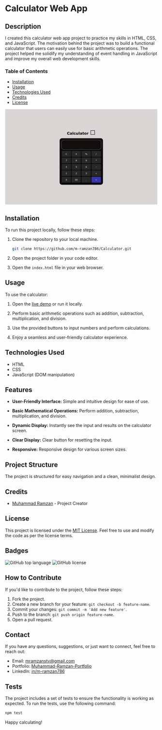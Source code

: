 # Calculator Web App

## Description

I created this calculator web app project to practice my skills in HTML, CSS, and JavaScript. The motivation behind the project was to build a functional calculator that users can easily use for basic arithmetic operations. The project helped me solidify my understanding of event handling in JavaScript and improve my overall web development skills.

### Table of Contents

- [Installation](#installation)
- [Usage](#usage)
- [Technologies Used](#technologies-used)
- [Credits](#credits)
- [License](#license)

![Calculator Web App Screenshot](calculator-thumbnail.png)

## Installation

To run this project locally, follow these steps:

1. Clone the repository to your local machine.
    ```bash
    git clone https://github.com/m-ramzan786/Calculator.git
    ```

2. Open the project folder in your code editor.

3. Open the `index.html` file in your web browser.

## Usage

To use the calculator:

1. Open the [live demo](https://calculator-sigma-one-31.vercel.app/) or run it locally.

2. Perform basic arithmetic operations such as addition, subtraction, multiplication, and division.

3. Use the provided buttons to input numbers and perform calculations.

4. Enjoy a seamless and user-friendly calculator experience.

## Technologies Used

- HTML
- CSS
- JavaScript (DOM manipulation)

## Features

- **User-Friendly Interface:** Simple and intuitive design for ease of use.

- **Basic Mathematical Operations:** Perform addition, subtraction, multiplication, and division.

- **Dynamic Display:** Instantly see the input and results on the calculator screen.

- **Clear Display:** Clear button for resetting the input.

- **Responsive:** Responsive design for various screen sizes.

## Project Structure

The project is structured for easy navigation and a clean, minimalist design.

## Credits

- [Muhammad Ramzan](https://github.com/m-ramzan786) - Project Creator

## License

This project is licensed under the [MIT License](LICENSE). Feel free to use and modify the code as per the license terms.

## Badges

![GitHub top language](https://img.shields.io/github/languages/top/m-ramzan786/Calculator)
![GitHub license](https://img.shields.io/github/license/m-ramzan786/Calculator)

## How to Contribute

If you'd like to contribute to the project, follow these steps:

1. Fork the project.
2. Create a new branch for your feature: `git checkout -b feature-name`.
3. Commit your changes: `git commit -m 'Add new feature'`.
4. Push to the branch: `git push origin feature-name`.
5. Open a pull request.

## Contact

If you have any questions, suggestions, or just want to connect, feel free to reach out:

- Email: [mramzanstv@gmail.com](mramzanstv@gmail.com)
- Portfolio: [Muhammad-Ramzan-Portfolio](https://muhammad-ramzan.vercel.app/)
- LinkedIn: [in/m-ramzan786](https://www.linkedin.com/in/m-ramzan786/)

## Tests

The project includes a set of tests to ensure the functionality is working as expected. To run the tests, use the following command:
```bash
npm test
```
Happy calculating!
